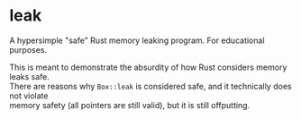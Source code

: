 # leak
A hypersimple "safe" Rust memory leaking program. For educational purposes.

This is meant to demonstrate the absurdity of how Rust considers memory leaks safe.\
There are reasons why `Box::leak` is considered safe, and it technically does not violate\
memory safety (all pointers are still valid), but it is still offputting.
